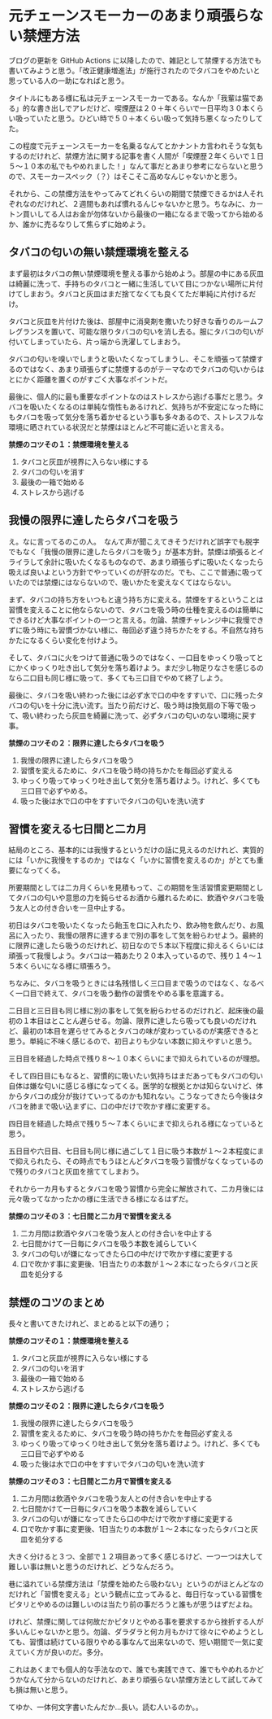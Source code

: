 # 元チェーンスモーカーのあまり頑張らない禁煙方法

ブログの更新を GitHub Actions に以降したので、雑記として禁煙する方法でも書いてみようと思う。「改正健康増進法」が施行されたのでタバコをやめたいと思っている人の一助になればと思う。

タイトルにもある様に私は元チェーンスモーカーである。なんか「我輩は猫である」的な書き出しでアレだけど、喫煙歴は２０＋年くらいで一日平均３０本くらい吸っていたと思う。ひどい時で５０＋本くらい吸って気持ち悪くなったりしてた。

この程度で元チェーンスモーカーを名乗るなんてとかナントカ言われそうな気もするのだけれど、禁煙方法に関する記事を書く人間が「喫煙歴２年くらいで１日５〜１０本の私でもやめれました！」なんて事だとあまり参考にならないと思うので、スモーカースペック（？）はそこそこ高めなんじゃないかと思う。

それから、この禁煙方法をやってみてどれくらいの期間で禁煙できるかは人それぞれなのだけれど、２週間もあれば慣れるんじゃないかと思う。ちなみに、カートン買いしてる人はお金が勿体ないから最後の一箱になるまで吸ってから始めるか、誰かに売るなりして焦らずに始めよう。


## タバコの匂いの無い禁煙環境を整える

まず最初はタバコの無い禁煙環境を整える事から始めよう。部屋の中にある灰皿は綺麗に洗って、手持ちのタバコと一緒に生活していて目につかない場所に片付けてしまおう。タバコと灰皿はまだ捨てなくても良くてただ単純に片付けるだけ。

タバコと灰皿を片付けた後は、部屋中に消臭剤を撒いたり好きな香りのルームフレグランスを置いて、可能な限りタバコの匂いを消し去る。服にタバコの匂いが付いてしまっていたら、片っ端から洗濯してしまおう。

タバコの匂いを嗅いでしまうと吸いたくなってしまうし、そこを頑張って禁煙するのではなく、あまり頑張らずに禁煙するのがテーマなのでタバコの匂いからはとにかく距離を置くのがすごく大事なポイントだ。

最後に、個人的に最も重要なポイントなのはストレスから逃げる事だと思う。タバコを吸いたくなるのは単純な惰性もあるけれど、気持ちが不安定になった時にもタバコを吸って気分を落ち着かせるという事も多々あるので、ストレスフルな環境に晒されている状況だと禁煙はほとんど不可能に近いと言える。


**禁煙のコツその１：禁煙環境を整える**

1. タバコと灰皿が視界に入らない様にする
2. タバコの匂いを消す
3. 最後の一箱で始める
4. ストレスから逃げる


## 我慢の限界に達したらタバコを吸う

え。なに言ってるのこの人。　なんて声が聞こえてきそうだけれど誤字でも脱字でもなく「我慢の限界に達したらタバコを吸う」が基本方針。禁煙は頑張るとイライラして余計に吸いたくなるものなので、あまり頑張らずに吸いたくなったら吸えば良いよという方針でやっていくのが肝なのだ。でも、ここで普通に吸っていたのでは禁煙にはならないので、吸いかたを変えなくてはならない。

まず、タバコの持ち方をいつもと違う持ち方に変える。禁煙をするということは習慣を変えることに他ならないので、タバコを吸う時の仕種を変えるのは簡単にできるけど大事なポイントの一つと言える。勿論、禁煙チャレンジ中に我慢できずに吸う時にも習慣づかない様に、毎回必ず違う持ちかたをする。不自然な持ちかたになるくらい変化を付けよう。

そして、タバコに火をつけて普通に吸うのではなく、一口目をゆっくり吸ってとにかくゆっくり吐き出して気分を落ち着けよう。まだ少し物足りなさを感じるのなら二口目も同じ様に吸って、多くても三口目でやめて終了しよう。

最後に、タバコを吸い終わった後には必ず水で口の中をすすいで、口に残ったタバコの匂いを十分に洗い流す。当たり前だけど、吸う時は換気扇の下等で吸って、吸い終わったら灰皿を綺麗に洗って、必ずタバコの匂いのない環境に戻す事。

**禁煙のコツその２：限界に達したらタバコを吸う**

1. 我慢の限界に達したらタバコを吸う
2. 習慣を変えるために、タバコを吸う時の持ちかたを毎回必ず変える
3. ゆっくり吸ってゆっくり吐き出して気分を落ち着けよう。けれど、多くても三口目で必ずやめる。
4. 吸った後は水で口の中をすすいでタバコの匂いを洗い流す


## 習慣を変える七日間と二カ月

結局のところ、基本的には我慢するというだけの話に見えるのだけれど、実質的には「いかに我慢をするのか」ではなく「いかに習慣を変えるのか」がとても重要になってくる。

所要期間としては二カ月くらいを見積もって、この期間を生活習慣変更期間としてタバコの匂いや意思の力を鈍らせるお酒から離れるために、飲酒やタバコを吸う友人との付き合いを一旦中止する。

初日はタバコを吸いたくなったら飴玉を口に入れたり、飲み物を飲んだり、お風呂に入ったり、我慢の限界に達するまで別の事をして気を紛らわせよう。最終的に限界に達したら吸うのだけれど、初日なので５本以下程度に抑えるくらいには頑張って我慢しよう。タバコは一箱あたり２０本入っているので、残り１４〜１５本くらいになる様に頑張ろう。

ちなみに、タバコを吸うときには名残惜しく三口目まで吸うのではなく、なるべく一口目で終えて、タバコを吸う動作の習慣をやめる事を意識する。

二日目と三日目も同じ様に別の事をして気を紛らわせるのだけれど、起床後の最初の１本目はとことん遅らせる。勿論、限界に達したら吸っても良いのだけれど、最初の1本目を遅らせてみるとタバコの味が変わっているのが実感できると思う。単純に不味く感じるので、初日よりも少ない本数に抑えやすいと思う。

三日目を経過した時点で残り８〜１０本くらいにまで抑えられているのが理想。

そして四日目にもなると、習慣的に吸いたい気持ちはまだあってもタバコの匂い自体は嫌な匂いに感じる様になってくる。医学的な根拠とかは知らないけど、体からタバコの成分が抜けていってるのかも知れない。こうなってきたら今後はタバコを肺まで吸い込まずに、口の中だけで吹かす様に変更する。

四日目を経過した時点で残り５〜７本くらいにまで抑えられる様になっていると思う。

五日目や六日目、七日目も同じ様に過ごして１日に吸う本数が１〜２本程度にまで抑えられたら、その時点でもうほとんどタバコを吸う習慣がなくなっているので残りのタバコと灰皿を捨ててしまおう。

それから一カ月もするとタバコを吸う習慣から完全に解放されて、二カ月後には元々吸ってなかったかの様に生活できる様になるはずだ。

**禁煙のコツその３：七日間と二カ月で習慣を変える**

1. 二カ月間は飲酒やタバコを吸う友人との付き合いを中止する
2. 七日間かけて一日毎にタバコを吸う本数を減らしていく
3. タバコの匂いが嫌になってきたら口の中だけで吹かす様に変更する
4. 口で吹かす事に変更後、1日当たりの本数が１〜２本になったらタバコと灰皿を処分する


## 禁煙のコツのまとめ

長々と書いてきたけれど、まとめると以下の通り；

**禁煙のコツその１：禁煙環境を整える**

1. タバコと灰皿が視界に入らない様にする
2. タバコの匂いを消す
3. 最後の一箱で始める
4. ストレスから逃げる


**禁煙のコツその２：限界に達したらタバコを吸う**

1. 我慢の限界に達したらタバコを吸う
2. 習慣を変えるために、タバコを吸う時の持ちかたを毎回必ず変える
3. ゆっくり吸ってゆっくり吐き出して気分を落ち着けよう。けれど、多くても三口目で必ずやめる
4. 吸った後は水で口の中をすすいでタバコの匂いを洗い流す


**禁煙のコツその３：七日間と二カ月で習慣を変える**

1. 二カ月間は飲酒やタバコを吸う友人との付き合いを中止する
2. 七日間かけて一日毎にタバコを吸う本数を減らしていく
3. タバコの匂いが嫌になってきたら口の中だけで吹かす様に変更する
4. 口で吹かす事に変更後、1日当たりの本数が１〜２本になったらタバコと灰皿を処分する

大きく分けると３つ、全部で１２項目あって多く感じるけど、一つ一つは大して難しい事は無いと思うのだけれど、どうなんだろう。

巷に溢れている禁煙方法は「禁煙を始めたら吸わない」というのがほとんどなのだけれど「習慣を変える」という観点に立ってみると、毎日行なっている習慣をピタリとやめるのは難しいのは当たり前の事だろうと誰もが思うはずだよね。

けれど、禁煙に関しては何故だかピタリとやめる事を要求するから挫折する人が多いんじゃないかと思う。勿論、ダラダラと何カ月もかけて徐々にやめようとしても、習慣は続けている限りやめる事なんて出来ないので、短い期間で一気に変えていく方が良いのだ。多分。

これはあくまでも個人的な手法なので、誰でも実践できて、誰でもやめれるかどうかなんて分からないのだけれど、あまり頑張らない禁煙方法として試してみても損は無いと思う。

てゆか、一体何文字書いたんだか…長い。読む人いるのか。。
